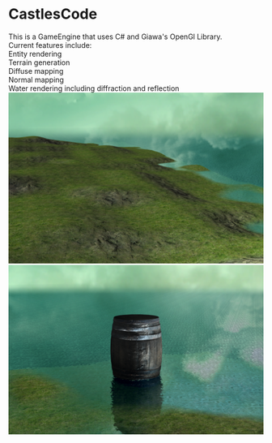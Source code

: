 # CastlesCode
This is a GameEngine that uses C# and Giawa's OpenGl Library.  
Current features include:  
  Entity rendering  
  Terrain generation  
  Diffuse mapping  
  Normal mapping  
  Water rendering including diffraction and reflection  
![Alt text](Pictures/Terrain.png?raw=true "Terrain")
![Alt text](Pictures/Entity.png?raw=true "Entities")
